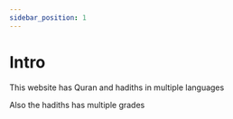 ```yaml
---
sidebar_position: 1
---
```


# Intro

This website has Quran and hadiths in multiple languages


Also the hadiths has multiple grades